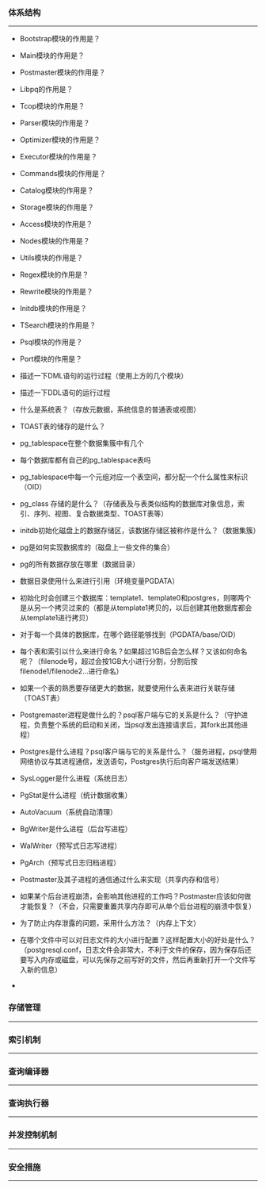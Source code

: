 ### 体系结构

---

- Bootstrap模块的作用是？
- Main模块的作用是？
- Postmaster模块的作用是？
- Libpq的作用是？
- Tcop模块的作用是？
- Parser模块的作用是？
- Optimizer模块的作用是？
- Executor模块的作用是？
- Commands模块的作用是？
- Catalog模块的作用是？
- Storage模块的作用是？
- Access模块的作用是？
- Nodes模块的作用是？
- Utils模块的作用是？
- Regex模块的作用是？
- Rewrite模块的作用是？
- Initdb模块的作用是？
- TSearch模块的作用是？
- Psql模块的作用是？
- Port模块的作用是？



- 描述一下DML语句的运行过程（使用上方的几个模块）
- 描述一下DDL语句的运行过程



- 什么是系统表？（存放元数据，系统信息的普通表或视图）
- TOAST表的储存的是什么？
- pg_tablespace在整个数据集簇中有几个
- 每个数据库都有自己的pg_tablespace表吗
- pg_tablespace中每一个元组对应一个表空间，都分配一个什么属性来标识（OID）

- pg_class 存储的是什么？（存储表及与表类似结构的数据库对象信息，索引、序列、视图、复合数据类型、TOAST表等）



- initdb初始化磁盘上的数据存储区，该数据存储区被称作是什么？（数据集簇）
- pg是如何实现数据库的（磁盘上一些文件的集合）
- pg的所有数据存放在哪里（数据目录）
- 数据目录使用什么来进行引用（环境变量PGDATA）



- 初始化时会创建三个数据库：template1、template0和postgres，则哪两个是从另一个拷贝过来的（都是从template1拷贝的，以后创建其他数据库都会从template1进行拷贝）
- 对于每一个具体的数据库，在哪个路径能够找到（PGDATA/base/OID）
- 每个表和索引以什么来进行命名？如果超过1GB后会怎么样？又该如何命名呢？（filenode号，超过会按1GB大小进行分割，分割后按filenode1/filenode2...进行命名）
- 如果一个表的熟悉要存储更大的数据，就要使用什么表来进行关联存储（TOAST表）



- Postgremaster进程是做什么的？psql客户端与它的关系是什么？（守护进程，负责整个系统的启动和关闭，当psql发出连接请求后，其fork出其他进程）
- Postgres是什么进程？psql客户端与它的关系是什么？（服务进程，psql使用网络协议与其进程通信，发送语句，Postgres执行后向客户端发送结果）
- SysLogger是什么进程（系统日志）
- PgStat是什么进程（统计数据收集）
- AutoVacuum（系统自动清理）
- BgWriter是什么进程（后台写进程）
- WalWriter（预写式日志写进程）
- PgArch（预写式日志归档进程）



- Postmaster及其子进程的通信通过什么来实现（共享内存和信号）
- 如果某个后台进程崩溃，会影响其他进程的工作吗？Postmaster应该如何做才能恢复？（不会，只需要重置共享内存即可从单个后台进程的崩溃中恢复）
- 为了防止内存泄露的问题，采用什么方法？（内存上下文）



- 在哪个文件中可以对日志文件的大小进行配置？这样配置大小的好处是什么？（postgresql.conf，日志文件会非常大，不利于文件的保存，因为保存后还要写入内存或磁盘，可以先保存之前写好的文件，然后再重新打开一个文件写入新的信息）
- 







### 存储管理

---





### 索引机制

---





### 查询编译器

---





### 查询执行器

---





### 并发控制机制

---



### 安全措施

---

